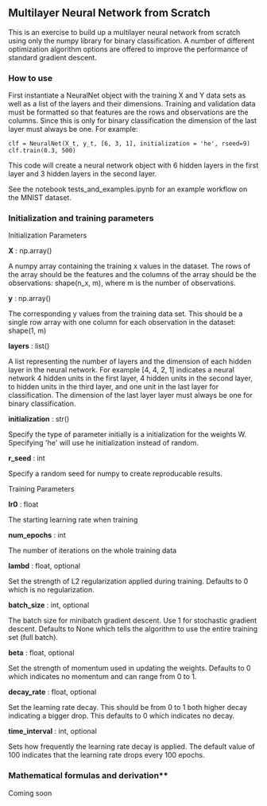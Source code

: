 ## Multilayer Neural Network from Scratch

This is an exercise to build up a multilayer neural network from scratch using
only the numpy library for binary classification. A number of different
optimization algorithm options are offered to improve the performance of
standard gradient descent.

### How to use

First instantiate a NeuralNet object with the training X and Y data sets as
well as a list of the layers and their dimensions.  Training and validation
data must be formatted so that features are the rows and observations are the
columns.  Since this is only for binary classification the dimension of the
last layer must always be one. For example:

    clf = NeuralNet(X_t, y_t, [6, 3, 1], initialization = 'he', rseed=9)
    clf.train(0.3, 500)

This code will create a neural network object with 6 hidden layers in the first
layer and 3 hidden layers in the second layer.


See the notebook tests_and_examples.ipynb for an example workflow on the MNIST
dataset.


### Initialization and training parameters

Initialization Parameters

**X** : np.array()

A numpy array containing the training x values in the dataset. The rows
of the array should be the features and the columns of the array should
be the observations: shape(n_x, m), where m is the number of
observations.


**y** : np.array()

The corresponding y values from the training data set. This should be a
single row array with one column for each observation in the dataset:
shape(1, m)


**layers** : list()

A list representing the number of layers and the dimension of each
hidden layer in the neural network.  For example [4, 4, 2, 1]
indicates a neural network 4 hidden units in the first layer, 4
hidden units in the second layer, to hidden units in the third layer,
and one unit in the last layer for classification.  The dimension of
the last layer layer must always be one for binary classification.


**initialization** : str()

Specify the type of parameter initially is a initialization for the
weights W.  Specifying 'he' will use he initialization instead of
random.


**r_seed** : int

Specify a random seed for numpy to create reproducable results.


Training Parameters

**lr0** : float

The starting learning rate when training


**num_epochs** : int

The number of iterations on the whole training data


**lambd** : float, optional

Set the strength of L2 regularization applied during training.
Defaults to 0 which is no regularization.


**batch_size** : int, optional

The batch size for minibatch gradient descent. Use 1 for
stochastic gradient descent. Defaults to None which tells the
algorithm to use the entire training set (full batch).

**beta** : float, optional

Set the strength of momentum used in updating the weights.
Defaults to 0 which indicates no momentum and can range from 0
to 1.


**decay_rate** : float, optional

Set the learning rate decay. This should be from 0 to 1 both higher
decay indicating a bigger drop.  This defaults to 0 which indicates
no decay.


**time_interval** : int, optional

Sets how frequently the learning rate decay is applied. The default
value of 100 indicates that the learning rate drops every 100
epochs.


### Mathematical formulas and derivation**

Coming soon